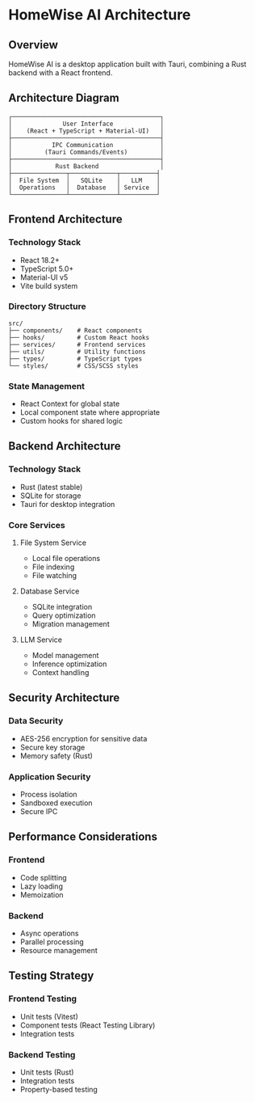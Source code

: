 # HomeWise AI Architecture

## Overview

HomeWise AI is a desktop application built with Tauri, combining a Rust backend with a React frontend.

## Architecture Diagram

```
┌─────────────────────────────────────────┐
│              User Interface             │
│    (React + TypeScript + Material-UI)   │
├─────────────────────────────────────────┤
│           IPC Communication             │
│         (Tauri Commands/Events)         │
├─────────────────────────────────────────┤
│            Rust Backend                 │
├───────────────┬─────────────┬──────────┤
│  File System  │   SQLite    │   LLM    │
│  Operations   │  Database   │ Service  │
└───────────────┴─────────────┴──────────┘
```

## Frontend Architecture

### Technology Stack

- React 18.2+
- TypeScript 5.0+
- Material-UI v5
- Vite build system

### Directory Structure

```
src/
├── components/    # React components
├── hooks/         # Custom React hooks
├── services/      # Frontend services
├── utils/         # Utility functions
├── types/         # TypeScript types
└── styles/        # CSS/SCSS styles
```

### State Management

- React Context for global state
- Local component state where appropriate
- Custom hooks for shared logic

## Backend Architecture

### Technology Stack

- Rust (latest stable)
- SQLite for storage
- Tauri for desktop integration

### Core Services

1. File System Service

   - Local file operations
   - File indexing
   - File watching

2. Database Service

   - SQLite integration
   - Query optimization
   - Migration management

3. LLM Service
   - Model management
   - Inference optimization
   - Context handling

## Security Architecture

### Data Security

- AES-256 encryption for sensitive data
- Secure key storage
- Memory safety (Rust)

### Application Security

- Process isolation
- Sandboxed execution
- Secure IPC

## Performance Considerations

### Frontend

- Code splitting
- Lazy loading
- Memoization

### Backend

- Async operations
- Parallel processing
- Resource management

## Testing Strategy

### Frontend Testing

- Unit tests (Vitest)
- Component tests (React Testing Library)
- Integration tests

### Backend Testing

- Unit tests (Rust)
- Integration tests
- Property-based testing
